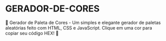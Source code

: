 # GERADOR-DE-CORES
🎨 Gerador de Paleta de Cores - Um simples e elegante gerador de paletas aleatórias feito com HTML, CSS e JavaScript. Clique em uma cor para copiar seu código HEX! 🚀
